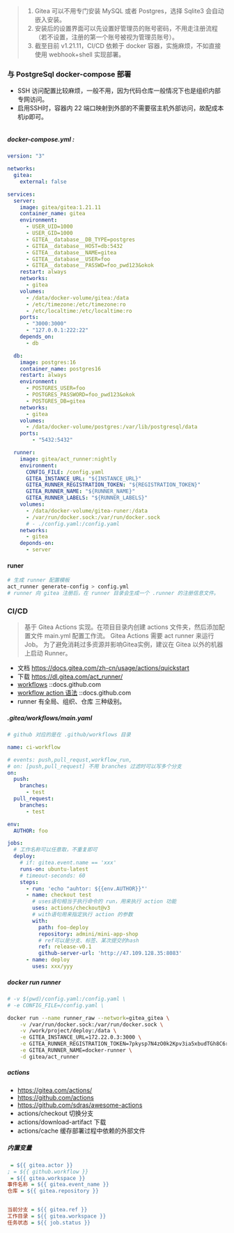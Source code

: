 

> 1. Gitea 可以不用专门安装 MySQL 或者 Postgres，选择 Sqlite3 会自动嵌入安装。
> 2. 安装后的设置界面可以先设置好管理员的账号密码，不用走注册流程（若不设置，注册的第一个账号被视为管理员账号）。
> 3. 截至目前 v1.21.11，CI/CD 依赖于 docker 容器，实施麻烦，不如直接使用 webhook+shell 实现部署。

### 与 PostgreSql docker-compose 部署
- SSH 访问配置比较麻烦，一般不用，因为代码仓库一般情况下也是组织内部专网访问。
- 启用SSH时，容器内 22 端口映射到外部的不需要宿主机外部访问，故配成本机ip即可。

```sh

```

##### docker-compose.yml :
```yml
version: "3"

networks:
  gitea:
    external: false

services:
  server:
    image: gitea/gitea:1.21.11
    container_name: gitea
    environment:
      - USER_UID=1000
      - USER_GID=1000
      - GITEA__database__DB_TYPE=postgres
      - GITEA__database__HOST=db:5432
      - GITEA__database__NAME=gitea
      - GITEA__database__USER=foo
      - GITEA__database__PASSWD=foo_pwd123&okok
    restart: always
    networks:
      - gitea
    volumes:
      - /data/docker-volume/gitea:/data
      - /etc/timezone:/etc/timezone:ro
      - /etc/localtime:/etc/localtime:ro
    ports:
      - "3000:3000"
      - "127.0.0.1:222:22"
    depends_on:
      - db

  db:
    image: postgres:16
    container_name: postgres16
    restart: always
    environment:
      - POSTGRES_USER=foo
      - POSTGRES_PASSWORD=foo_pwd123&okok
      - POSTGRES_DB=gitea
    networks:
      - gitea
    volumes:
      - /data/docker-volume/postgres:/var/lib/postgresql/data
    ports:
        - "5432:5432"

  runner:
    image: gitea/act_runner:nightly
    environment:
      CONFIG_FILE: /config.yaml
      GITEA_INSTANCE_URL: "${INSTANCE_URL}"
      GITEA_RUNNER_REGISTRATION_TOKEN: "${REGISTRATION_TOKEN}"
      GITEA_RUNNER_NAME: "${RUNNER_NAME}"
      GITEA_RUNNER_LABELS: "${RUNNER_LABELS}"
    volumes:
      - /data/docker-volume/gitea-runer:/data
      - /var/run/docker.sock:/var/run/docker.sock
      # - ./config.yaml:/config.yaml
    networks:
      - gitea
    deponds-on:
      - server
```

#### runer
```sh
# 生成 runner 配置模板
act_runner generate-config > config.yml
# runner 向 gitea 注册后，在 runner 目录会生成一个 .runner 的注册信息文件。
```

### CI/CD
> 基于 Gitea Actions 实现。在项目目录内创建 actions 文件夹，然后添加配置文件 main.yml 配置工作流。
> Gitea Actions 需要 act runner 来运行 Job。 为了避免消耗过多资源并影响Gitea实例，建议在 Gitea 以外的机器上启动 Runner。 

- 文档 https://docs.gitea.com/zh-cn/usage/actions/quickstart
- 下载 https://dl.gitea.com/act_runner/
- [workflows](https://docs.github.com/zh/actions/using-workflows/about-workflows) ::docs.github.com
- [workflow action 语法](https://docs.github.com/zh/actions/using-workflows/workflow-syntax-for-github-actions) ::docs.github.com
- runner 有全局、组织、仓库 三种级别。


##### .gitea/workflows/main.yaml
```yml
# github 对应的是在 .github/workflows 目录

name: ci-workflow

# events: push,pull_requst,workflow_run,
# on: [push,pull_request] 不用 branches 过滤时可以写多个分支
on:
  push:
    branches:
      - test
  pull_request:
    branches:
      - test

env:
  AUTHOR: foo

jobs:
  # 工作名称可以任意取，不重复即可
  deploy:
    # if: gitea.event.name == 'xxx'
    runs-on: ubuntu-latest
    # timeout-seconds: 60
    steps:
      - run: 'echo "auhtor: ${{env.AUTHOR}}"'
      - name: checkout test
        # uses语句相当于执行命令的 run，用来执行 action 功能
        uses: actions/checkout@v3
        # with语句用来指定执行 action 的参数
        with:
          path: foo-deploy
          repository: admini/mini-app-shop
          # ref可以是分支、标签、某次提交的hash
          ref: release-v0.1
          github-server-url: 'http://47.109.128.35:8083'
      - name: deploy
        uses: xxx/yyy
```

##### docker run runner
```sh
# -v $(pwd)/config.yaml:/config.yaml \
# -e CONFIG_FILE=/config.yaml \

docker run --name runner_raw --network=gitea_gitea \
    -v /var/run/docker.sock:/var/run/docker.sock \
    -v /work/project/deploy:/data \
    -e GITEA_INSTANCE_URL=172.22.0.3:3000 \
    -e GITEA_RUNNER_REGISTRATION_TOKEN=7pkysp7N4zO0k2Kpv3ia5xbudTGh8C6rHDPmPB6a \
    -e GITEA_RUNNER_NAME=docker-runner \
    -d gitea/act_runner
```

##### actions
- https://gitea.com/actions/
- https://github.com/actions 
- https://github.com/sdras/awesome-actions
- actions/checkout 切换分支
- actions/download-artifact 下载
- actions/cache 缓存部署过程中依赖的外部文件

##### 内置变量
```ini
 = ${{ gitea.actor }}
; = ${{ github.workflow }}
 = ${{ gitea.workspace }}
事件名称 = ${{ gitea.event_name }}
仓库 = ${{ gitea.repository }}


当前分支 = ${{ gitea.ref }}
工作目录 = ${{ gitea.workspace }}
任务状态 = ${{ job.status }}
```
